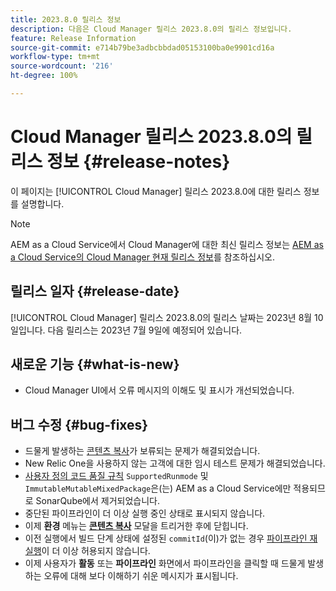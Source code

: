 ```yaml
---
title: 2023.8.0 릴리스 정보
description: 다음은 Cloud Manager 릴리스 2023.8.0의 릴리스 정보입니다.
feature: Release Information
source-git-commit: e714b79be3adbcbbdad05153100ba0e9901cd16a
workflow-type: tm+mt
source-wordcount: '216'
ht-degree: 100%

---
```



# Cloud Manager 릴리스 2023.8.0의 릴리스 정보 {#release-notes}

이 페이지는 [!UICONTROL Cloud Manager] 릴리스 2023.8.0에 대한 릴리스 정보를 설명합니다.

>[!NOTE]
>
>AEM as a Cloud Service에서 Cloud Manager에 대한 최신 릴리스 정보는 [AEM as a Cloud Service의 Cloud Manager 현재 릴리스 정보](https://experienceleague.adobe.com/docs/experience-manager-cloud-service/content/implementing/using-cloud-manager/release-notes-cloud-manager/release-notes-cm-current.html)를 참조하십시오.

## 릴리스 일자 {#release-date}

[!UICONTROL Cloud Manager] 릴리스 2023.8.0의 릴리스 날짜는 2023년 8월 10일입니다. 다음 릴리스는 2023년 7월 9일에 예정되어 있습니다.

## 새로운 기능 {#what-is-new}

* Cloud Manager UI에서 오류 메시지의 이해도 및 표시가 개선되었습니다.

## 버그 수정 {#bug-fixes}

* 드물게 발생하는 [콘텐츠 복사](/help/using/content-copy.md)가 보류되는 문제가 해결되었습니다.
* New Relic One을 사용하지 않는 고객에 대한 임시 테스트 문제가 해결되었습니다.
* [사용자 정의 코드 품질 규칙](/help/using/custom-code-quality-rules.md) `SupportedRunmode` 및 `ImmutableMutableMixedPackage`은(는) AEM as a Cloud Service에만 적용되므로 SonarQube에서 제거되었습니다.
* 중단된 파이프라인이 더 이상 실행 중인 상태로 표시되지 않습니다.
* 이제 **환경** 메뉴는 **[콘텐츠 복사](/help/using/content-copy.md)** 모달을 트리거한 후에 닫힙니다.
* 이전 실행에서 빌드 단계 상태에 설정된 `commitId`(이)가 없는 경우 [파이프라인 재실행](/help/using/code-deployment.md#reexecute-deployment)이 더 이상 허용되지 않습니다.
* 이제 사용자가 **활동** 또는 **파이프라인** 화면에서 파이프라인을 클릭할 때 드물게 발생하는 오류에 대해 보다 이해하기 쉬운 메시지가 표시됩니다.
